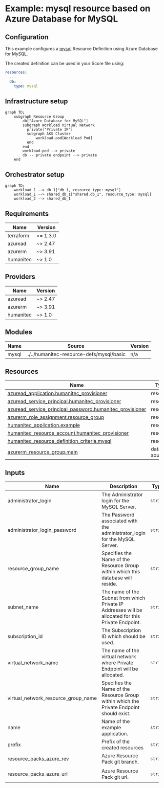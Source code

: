 # Example: mysql resource based on Azure Database for MySQL

## Configuration

This example configures a [mysql](https://developer.humanitec.com/platform-orchestrator/reference/resource-types/#mysql) Resource Definition using Azure Database for MySQL.

The created definition can be used in your Score file using:

```yaml
resources:
  ...
  db:
    type: mysql
```

## Infrastructure setup

```mermaid
graph TD;
    subgraph Resource Group
        db["Azure Database for MySQL"]
        subgraph Workload Virtual Network
          private["Private IP"]
          subgraph AKS Cluster
              workload-pod[Workload Pod]
          end
        end
        workload-pod --> private
        db -- private endpoint --> private
    end
```

## Orchestrator setup

```mermaid
graph TD;
    workload_1 --> db_1["db_1, resource_type: mysql"]
    workload_1 --> shared_db_1["shared.db_1", resource_type: mysql]
    workload_2 --> shared_db_1
```

<!-- BEGIN_TF_DOCS -->
## Requirements

| Name | Version |
|------|---------|
| terraform | >= 1.3.0 |
| azuread | ~> 2.47 |
| azurerm | ~> 3.91 |
| humanitec | ~> 1.0 |

## Providers

| Name | Version |
|------|---------|
| azuread | ~> 2.47 |
| azurerm | ~> 3.91 |
| humanitec | ~> 1.0 |

## Modules

| Name | Source | Version |
|------|--------|---------|
| mysql | ../../humanitec-resource-defs/mysql/basic | n/a |

## Resources

| Name | Type |
|------|------|
| [azuread_application.humanitec_provisioner](https://registry.terraform.io/providers/hashicorp/azuread/latest/docs/resources/application) | resource |
| [azuread_service_principal.humanitec_provisioner](https://registry.terraform.io/providers/hashicorp/azuread/latest/docs/resources/service_principal) | resource |
| [azuread_service_principal_password.humanitec_provisioner](https://registry.terraform.io/providers/hashicorp/azuread/latest/docs/resources/service_principal_password) | resource |
| [azurerm_role_assignment.resource_group](https://registry.terraform.io/providers/hashicorp/azurerm/latest/docs/resources/role_assignment) | resource |
| [humanitec_application.example](https://registry.terraform.io/providers/humanitec/humanitec/latest/docs/resources/application) | resource |
| [humanitec_resource_account.humanitec_provisioner](https://registry.terraform.io/providers/humanitec/humanitec/latest/docs/resources/resource_account) | resource |
| [humanitec_resource_definition_criteria.mysql](https://registry.terraform.io/providers/humanitec/humanitec/latest/docs/resources/resource_definition_criteria) | resource |
| [azurerm_resource_group.main](https://registry.terraform.io/providers/hashicorp/azurerm/latest/docs/data-sources/resource_group) | data source |

## Inputs

| Name | Description | Type | Default | Required |
|------|-------------|------|---------|:--------:|
| administrator\_login | The Administrator login for the MySQL Server. | `string` | n/a | yes |
| administrator\_login\_password | The Password associated with the administrator\_login for the MySQL Server. | `string` | n/a | yes |
| resource\_group\_name | Specifies the Name of the Resource Group within which this database will reside. | `string` | n/a | yes |
| subnet\_name | The name of the Subnet from which Private IP Addresses will be allocated for this Private Endpoint. | `string` | n/a | yes |
| subscription\_id | The Subscription ID which should be used. | `string` | n/a | yes |
| virtual\_network\_name | The name of the virtual network where Private Endpoint will be allocated. | `string` | n/a | yes |
| virtual\_network\_resource\_group\_name | Specifies the Name of the Resource Group within which the Private Endpoint should exist. | `string` | n/a | yes |
| name | Name of the example application. | `string` | `"hum-rp-mysql-example"` | no |
| prefix | Prefix of the created resources | `string` | `"hum-rp-mysql-ex-"` | no |
| resource\_packs\_azure\_rev | Azure Resource Pack git branch. | `string` | `"refs/heads/main"` | no |
| resource\_packs\_azure\_url | Azure Resource Pack git url. | `string` | `"https://github.com/humanitec-architecture/resource-packs-azure.git"` | no |
<!-- END_TF_DOCS -->